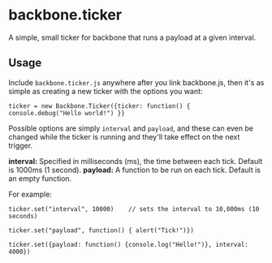 backbone.ticker
===============

A simple, small ticker for backbone that runs a payload at a given interval.

## Usage

Include `backbone.ticker.js` anywhere after you link backbone.js, then it's as simple as creating a new ticker with the
options you want:

    ticker = new Backbone.Ticker({ticker: function() { console.debug("Hello world!") }}

Possible options are simply `interval` and `payload`, and these can even be changed while the ticker is running and they'll take effect on the next trigger.

__interval:__ Specified in milliseconds (ms), the time between each tick. Default is 1000ms (1 second).
__payload:__ A function to be run on each tick. Default is an empty function.

For example:

    ticker.set("interval", 10000)    // sets the interval to 10,000ms (10 seconds)

    ticker.set("payload", function() { alert("Tick!")})

    ticker.set({payload: function() {console.log("Hello!")}, interval: 4000})



